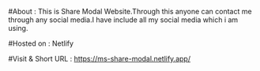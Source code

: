 #About :
This is Share Modal Website.Through this anyone can contact me through any social media.I have include all my social media which i am using.

#Hosted on :
Netlify

#Visit & Short URL :
https://ms-share-modal.netlify.app/
